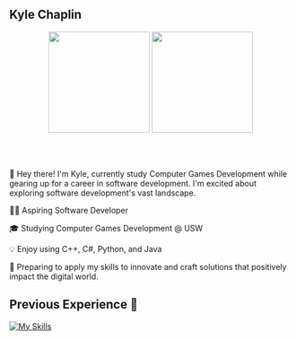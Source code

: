 ## Kyle Chaplin 

<div align="center">
  <img height="180em" src="https://github-readme-stats.vercel.app/api?username=deChaplin&show_icons=true&theme=dark" />
  <img height="180em" src="https://github-readme-stats.vercel.app/api/top-langs/?username=deChaplin&size_weight=0.5&count_weight=0.5&theme=dark"/>
</div>

<br></br>
<div align="left">

👋 Hey there! I'm Kyle, currently study Computer Games Development while gearing up for a career in software development. I'm excited about exploring software development's vast landscape. 

👨‍💻 Aspiring Software Developer

🎓 Studying Computer Games Development @ USW

💡 Enjoy using C++, C#, Python, and Java

🤞 Preparing to apply my skills to innovate and craft solutions that positively impact the digital world.

</div>

## Previous Experience 📒
[![My Skills](https://skillicons.dev/icons?i=cpp,cs,py,unity,unreal,js,html,css)](https://skillicons.dev)
